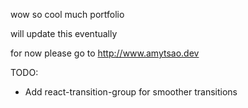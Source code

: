 wow so cool much portfolio

will update this eventually

for now please go to http://www.amytsao.dev

TODO:
- Add react-transition-group for smoother transitions
